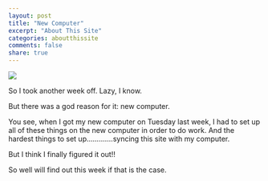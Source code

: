 ```yaml
---
layout: post
title: "New Computer"
excerpt: "About This Site"
categories: aboutthissite
comments: false
share: true
---
```


![](https://res.cloudinary.com/renshaw/image/upload/w_540,h_540,c_lfill/v1494449669/broken_computer_cake_1494449668.jpg)





So I took another week off. Lazy, I know. 

But there was a god reason for it: new computer.


You see, when I got my new computer on Tuesday last week, I had to set up all of these things on the new computer in order to do work. And the hardest things to set up.............syncing this site with my computer.


But I think I finally figured it out!!



So well will find out this week if that is the case.









